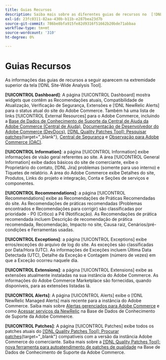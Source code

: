 ```yaml
---
title: Guias Recursos
description: Saiba mais sobre as diferentes guias de recursos no  [!DNL Site-Wide Analysis Tool]
exl-id: 23fc0311-82aa-430b-b11b-e287bea23d7b
source-git-commit: 786be8bfa915fe82d9316f51662b20bde71abbaa
workflow-type: tm+mt
source-wordcount: '310'
ht-degree: 0%

---
```


# Guias Recursos

As informações das guias de recursos a seguir aparecem na extremidade superior da tela [!DNL Site-Wide Analysis Tool].

**[!UICONTROL Dashboard]**: A página [!UICONTROL Dashboard] mostra widgets que contêm as Recomendações atuais, Compatibilidade de Atualização, Verificação de Segurança, Extensões e [!DNL NewRelic Alerts] para o status atual do site do Adobe Commerce. Também há uma lista de links [!UICONTROL External Resources] para o Adobe Commerce, incluindo a [Base de Dados de Conhecimento de Suporte da Central de Ajuda da Adobe Commerce (Central de Ajuda)](https://experienceleague.adobe.com/docs/commerce-knowledge-base/kb/overview.html?lang=pt-BR), [Documentação de Desenvolvedor do Adobe Commerce (DevDocs)](https://developer.adobe.com/commerce/docs/), [[!DNL Quality Patches Tool]: Pesquisar patches](https://experienceleague.adobe.com/tools/commerce-quality-patches/index.html?lang=pt-BR){target="_blank"}, [Central de Segurança](https://helpx.adobe.com/br/security.html) e [Observação para Adobe Commerce (OAC)](https://experienceleague.adobe.com/docs/commerce-operations/tools/observation-for-adobe-commerce/intro.html?lang=pt-BR).

**[!UICONTROL Information]**: a página [!UICONTROL Information] exibe informações de visão geral referentes ao site.
A área [!UICONTROL General Information] exibe dados básicos do site de comerciante, exibe o Proprietário do contato, [!DNL Jira] problemas (somente para uso interno) e Tíquetes de relatório.
A área do Adobe Commerce exibe Detalhes do site, Produtos, Links do projeto e integração, Conta e Seções de serviços e componentes.

**[!UICONTROL Recommendations]**: a página [!UICONTROL Recommendations] exibe as Recomendações de Práticas Recomendadas do site. As Recomendações de práticas recomendadas (Problemas encontrados e Recomendações para corrigir) são classificadas por prioridade - P0 (Crítico) a P4 (Notificação).
As Recomendações de prática recomendada incluem Descrição de recomendação de prática recomendada, Recomendação, Impacto no site, Causa raiz, Cenários/pré-condições e Ferramentas usadas.

**[!UICONTROL Exceptions]**: a página [!UICONTROL Exceptions] exibe erros/exceções do arquivo de log do site. As exceções são classificadas por Data/Hora (UTC).
As informações de Exceções incluem Última Data Detectada (UTC), Detalhe da Exceção e Contagem (número de vezes) em que a Exceção ocorreu naquele dia.

**[!UICONTROL Extensions]**: a página [!UICONTROL Extensions] exibe as extensões atualmente instaladas na sua instância do Adobe Commerce. As informações do Adobe Commerce Marketplace são fornecidas, quando disponíveis, para as extensões listadas lá.

**[!UICONTROL Alerts]**: A página [!UICONTROL Alerts] exibe o [!DNL NewRelic Managed Alerts] mais recente para a instância do Adobe Commerce. Saiba mais sobre [Alertas gerenciados para Adobe Commerce](https://experienceleague.adobe.com/docs/commerce-knowledge-base/kb/support-tools/managed-alerts/managed-alerts-for-magento-commerce.html?lang=pt-BR) e como [Acessar serviços da NewRelic](https://experienceleague.adobe.com/docs/commerce-knowledge-base/kb/faq/access-new-relic-services.html?lang=pt-BR) na Base de Dados de Conhecimento de Suporte da Adobe Commerce.

**[!UICONTROL Patches]**: A página [!UICONTROL Patches] exibe todos os patches atuais do [[!DNL Quality Patches Tool]: Procurar patches](https://experienceleague.adobe.com/tools/commerce-quality-patches/index.html?lang=pt-BR){target="_blank"} compatíveis com a versão da instância Adobe Commerce do comerciante. Saiba mais sobre a [[!DNL Quality Patches Tool]: nova ferramenta para autoatendimento de patches de qualidade](https://experienceleague.adobe.com/docs/commerce-knowledge-base/kb/announcements/commerce-announcements/magento-quality-patches-released-new-tool-to-self-serve-quality-patches.html?lang=pt-BR) na Base de Dados de Conhecimento de Suporte da Adobe Commerce.

